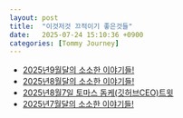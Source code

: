 ```yaml
---
layout: post
title:  "이것저것 끄적이기 좋은것들"
date:   2025-07-24 15:10:36 +0900
categories: [Tommy Journey]
---
```


- [2025년9월달의 소소한 이야기들! ](https://hslee77.github.io/wiki/memo/2025-08-31-sept.html)
- [2025년8월달의 소소한 이야기들! ](https://hslee77.github.io/wiki/memo/2025-08-03-Aug.html)
- [2025년8월7일 토마스 돔케(깃허브CEO)트윗 ](https://hslee77.github.io/wiki/memo/2025-08-07-AIliter.html)
- [2025년7월달의 소소한 이야기들! ](https://hslee77.github.io/wiki/memo/2025-07-21-github.html)
